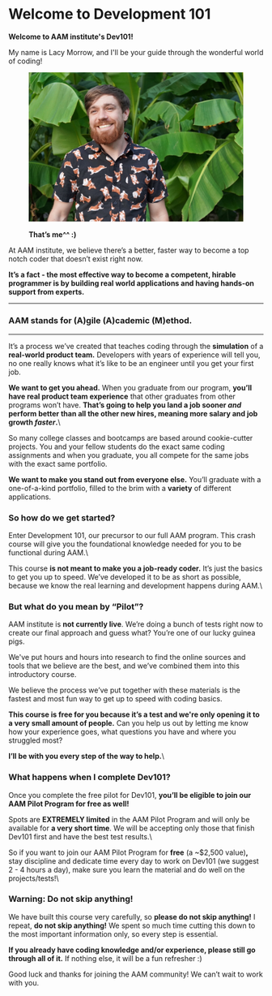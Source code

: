# Welcome to Development 101

**Welcome to AAM institute's Dev101!**

My name is Lacy Morrow, and I'll be your guide through the wonderful world of coding!

<figure><img src=".gitbook/assets/DSC00069(1) (1).JPG" alt=""><figcaption><p><strong>That’s me^^ :)</strong></p></figcaption></figure>

At AAM institute, we believe there’s a better, faster way to become a top notch coder that doesn’t exist right now.

**It’s a fact - the most effective way to become a competent, hirable programmer is by building real world applications and having hands-on support from experts.**

****

### **AAM stands for (A)gile (A)cademic (M)ethod.**

****

It’s a process we’ve created that teaches coding through the **simulation** of a **real-world product team.** Developers with years of experience will tell you, no one really knows what it’s like to be an engineer until you get your first job.



**We want to get you ahead.** When you graduate from our program, **you’ll have real product team experience** that other graduates from other programs won’t have. **That’s going to help you land a job sooner **_**and**_** perform better than all the other new hires, meaning more salary and job growth **_**faster**_**.**\


So many college classes and bootcamps are based around cookie-cutter projects. You and your fellow students do the exact same coding assignments and when you graduate, you all compete for the same jobs with the exact same portfolio.



**We want to make you stand out from everyone else.** You’ll graduate with a one-of-a-kind portfolio, filled to the brim with a **variety** of different applications.



### So how do we get started?



Enter Development 101, our precursor to our full AAM program. This crash course will give you the foundational knowledge needed for you to be functional during AAM.\


This course **is not meant to make you a job-ready coder.** It’s just the basics to get you up to speed. We’ve developed it to be as short as possible, because we know the real learning and development happens during AAM.\


### But what do you mean by “Pilot”?



AAM institute is **not currently live**. We’re doing a bunch of tests right now to create our final approach and guess what? You’re one of our lucky guinea pigs.



We've put hours and hours into research to find the online sources and tools that we believe are the best, and we’ve combined them into this introductory course.



We believe the process we’ve put together with these materials is the fastest and most fun way to get up to speed with coding basics.



**This course is free for you because it’s a test and we're only opening it to a very small amount of people.** Can you help us out by letting me know how your experience goes, what questions you have and where you struggled most?&#x20;



**I’ll be with you every step of the way to help.**\


### What happens when I complete Dev101?



Once you complete the free pilot for Dev101, **you’ll be eligible to join our AAM Pilot Program for free as well!**



Spots are **EXTREMELY limited** in the AAM Pilot Program and will only be available for **a very short time**. We will be accepting only those that finish Dev101 first and have the best test results.\


So if you want to join our AAM Pilot Program for **free** (a \~$2,500 value)**,** stay discipline and dedicate time every day to work on Dev101 (we suggest 2 - 4 hours a day), make sure you learn the material and do well on the projects/tests!\


### Warning: Do not skip anything!



We have built this course very carefully, so **please do not skip anything!** I repeat, **do not skip anything!** We spent so much time cutting this down to the most important information only, so every step is essential.



**If you already have coding knowledge and/or experience, please still go through all of it.** If nothing else, it will be a fun refresher :)



Good luck and thanks for joining the AAM community! We can’t wait to work with you.
